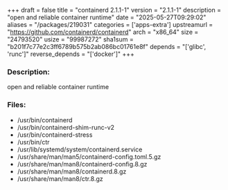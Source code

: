 +++
draft = false
title = "containerd 2.1.1-1"
version = "2.1.1-1"
description = "open and reliable container runtime"
date = "2025-05-27T09:29:02"
aliases = "/packages/219031"
categories = ['apps-extra']
upstreamurl = "https://github.com/containerd/containerd"
arch = "x86_64"
size = "24793520"
usize = "99987272"
sha1sum = "b201f7c77e2c3ff6789b575b2ab086bc01761e8f"
depends = "['glibc', 'runc']"
reverse_depends = "['docker']"
+++
### Description: 
open and reliable container runtime

### Files: 
* /usr/bin/containerd
* /usr/bin/containerd-shim-runc-v2
* /usr/bin/containerd-stress
* /usr/bin/ctr
* /usr/lib/systemd/system/containerd.service
* /usr/share/man/man5/containerd-config.toml.5.gz
* /usr/share/man/man8/containerd-config.8.gz
* /usr/share/man/man8/containerd.8.gz
* /usr/share/man/man8/ctr.8.gz
